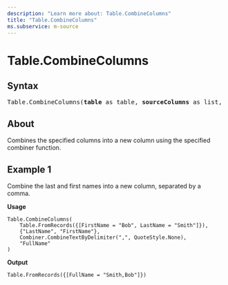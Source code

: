 ```yaml
---
description: "Learn more about: Table.CombineColumns"
title: "Table.CombineColumns"
ms.subservice: m-source
---
```

# Table.CombineColumns

## Syntax

<pre>
Table.CombineColumns(<b>table</b> as table, <b>sourceColumns</b> as list, <b>combiner</b> as function, <b>column</b> as text) as table
</pre>
  
## About

Combines the specified columns into a new column using the specified combiner function.

## Example 1

Combine the last and first names into a new column, separated by a comma.

**Usage**

```powerquery-m
Table.CombineColumns(
    Table.FromRecords({[FirstName = "Bob", LastName = "Smith"]}),
    {"LastName", "FirstName"},
    Combiner.CombineTextByDelimiter(",", QuoteStyle.None),
    "FullName"
)
```

**Output**

```powerquery-m
Table.FromRecords({[FullName = "Smith,Bob"]})
```
